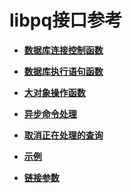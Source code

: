 # libpq接口参考<a name="ZH-CN_TOPIC_0000001166778402"></a>

-   **[数据库连接控制函数](数据库连接控制函数.md)**  

-   **[数据库执行语句函数](数据库执行语句函数.md)**  

-   **[大对象操作函数](大对象操作函数.md)**  

-   **[异步命令处理](异步命令处理.md)**  

-   **[取消正在处理的查询](取消正在处理的查询.md)**  

-   **[示例](示例-libpq.md)**  

-   **[链接参数](链接参数.md)**  

